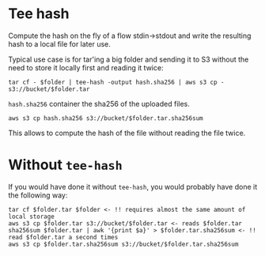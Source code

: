 Tee hash
====

Compute the hash on the fly of a flow stdin->stdout and write the resulting hash to a local file for later use.

Typical use case is for tar'ing a big folder and sending it to S3 without the need to store it locally first and reading it twice:

```
tar cf - $folder | tee-hash -output hash.sha256 | aws s3 cp - s3://bucket/$folder.tar
```

`hash.sha256` container the sha256 of the uploaded files.

```
aws s3 cp hash.sha256 s3://bucket/$folder.tar.sha256sum
```

This allows to compute the hash of the file without reading the file twice.

# Without `tee-hash`

If you would have done it without `tee-hash`, you would probably have done it the following way:

```
tar cf $folder.tar $folder <- !! requires almost the same amount of local storage
aws s3 cp $folder.tar s3://bucket/$folder.tar <- reads $folder.tar
sha256sum $folder.tar | awk '{print $a}' > $folder.tar.sha256sum <- !! read $folder.tar a second times
aws s3 cp $folder.tar.sha256sum s3://bucket/$folder.tar.sha256sum
```
